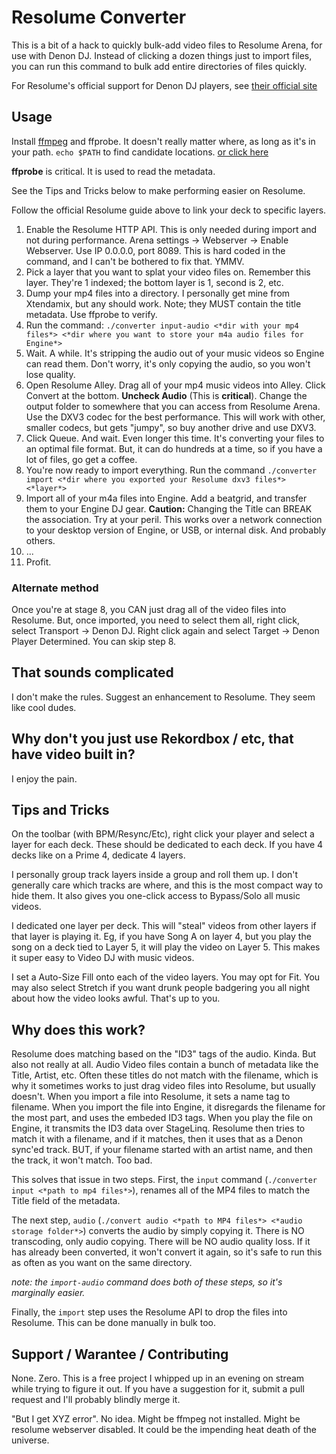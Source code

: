 # Resolume Converter

This is a bit of a hack to quickly bulk-add video files to Resolume Arena, for use with Denon DJ. Instead of clicking a dozen things just to import files, you can run this command to bulk add entire directories of files quickly. 

For Resolume's official support for Denon DJ players, see [their official site](https://resolume.com/support/en/sync-to-denon-players)

## Usage

Install [ffmpeg](https://ffmpeg.org) and ffprobe. It doesn't really matter where, as long as it's in your path. `echo $PATH` to find candidate locations. [or click here](https://google.com/search?q=how+to+install+ffmpeg)  

**ffprobe** is critical. It is used to read the metadata. 

See the Tips and Tricks below to make performing easier on Resolume. 

Follow the official Resolume guide above to link your deck to specific layers. 
   
1. Enable the Resolume HTTP API. This is only needed during import and not during performance. Arena settings -> Webserver -> Enable Webserver. Use IP 0.0.0.0, port 8089. This is hard coded in the command, and I can't be bothered to fix that. YMMV. 
2.  Pick a layer that you want to splat your video files on. Remember this layer. They're 1 indexed; the bottom layer is 1, second is 2, etc.
3.  Dump your mp4 files into a directory. I personally get mine from  Xtendamix, but any should work. Note; they MUST contain the title metadata. Use ffprobe to verify. 
4.  Run the command: 
    `./converter input-audio <*dir with your mp4 files*> <*dir where you want to store your m4a audio files for Engine*>`
5. Wait. A while. It's stripping the audio out of your music videos so Engine can read them. Don't worry, it's only copying the audio, so you won't lose quality. 
6. Open Resolume Alley. Drag all of your mp4 music videos into Alley. Click Convert at the bottom. **Uncheck Audio** (This is **critical**). Change the output folder to somewhere that you can access from Resolume Arena. Use the DXV3 codec for the best performance. This will work with other, smaller codecs, but gets "jumpy", so buy another drive and use DXV3. 
7. Click Queue. And wait. Even longer this time. It's converting your files to an optimal file format. But, it can do hundreds at a time, so if you have a lot of files, go get a coffee.
8. You're now ready to import everything. Run the command `./converter import <*dir where you exported your Resolume dxv3 files*> <*layer*>`
9.  Import all of your m4a files into Engine. Add a beatgrid, and transfer them to your Engine DJ gear. **Caution:** Changing the Title can BREAK the association. Try at your peril. This works over a network connection to your desktop version of Engine, or USB, or internal disk. And probably others. 
10. ...
11. Profit. 

### Alternate method
Once you're at stage 8, you CAN just drag all of the video files into Resolume. But, once imported, you need to select them all, right click, select Transport -> Denon DJ. Right click again and select Target -> Denon Player Determined. You can skip step 8. 

## That sounds complicated

I don't make the rules. Suggest an enhancement to Resolume. They seem like cool dudes. 

## Why don't you just use Rekordbox / etc, that have video built in?

I enjoy the pain. 

## Tips and Tricks

On the toolbar (with BPM/Resync/Etc), right click your player and select a layer for each deck. These should be dedicated to each deck. If you have 4 decks like on a Prime 4, dedicate 4 layers. 

I personally group track layers inside a group and roll them up. I don't generally care which tracks are where, and this is the most compact way to hide them. It also gives you one-click access to Bypass/Solo all music videos.

I dedicated one layer per deck. This will "steal" videos from other layers if that layer is playing it. Eg, if you have Song A on layer 4, but you play the song on a deck tied to Layer 5, it will play the video on Layer 5. This makes it super easy to Video DJ with music videos. 

I set a Auto-Size Fill onto each of the video layers. You may opt for Fit. You may also select Stretch if you want drunk people badgering you all night about how the video looks awful. That's up to you. 

## Why does this work? 

Resolume does matching based on the "ID3" tags of the audio. Kinda. But also not really at all. Audio Video files contain a bunch of metadata like the Title, Artist, etc. Often these titles do not match with the filename, which is why it sometimes works to just drag video files into Resolume, but usually doesn't. When you import a file into Resolume, it sets a name tag to filename. When you import the file into Engine, it disregards the filename for the most part, and uses the embeded ID3 tags. When you play the file on Engine, it transmits the ID3 data over StageLinq. Resolume then tries to match it with a filename, and if it matches, then it uses that as a Denon sync'ed track. BUT, if your filename started with an artist name, and then the track, it won't match. Too bad. 

This solves that issue in two steps. First, the `input` command (`./converter input <*path to mp4 files*>`), renames all of the MP4 files to match the Title field of the metadata. 

The next step, `audio` (`./convert audio <*path to MP4 files*> <*audio storage folder*>`) converts the audio by simply copying it. There is NO transcoding, only audio copying. There will be NO audio quality loss. If it has already been converted, it won't convert it again, so it's safe to run this as often as you want on the same directory. 

*note: the `import-audio` command does both of these steps, so it's marginally easier.*

Finally, the `import` step uses the Resolume API to drop the files into Resolume. This can be done manually in bulk too. 

## Support / Warantee / Contributing

None. Zero. This is a free project I whipped up in an evening on stream while trying to figure it out. If you have a suggestion for it, submit a pull request and I'll probably blindly merge it. 

"But I get XYZ error". No idea. Might be ffmpeg not installed. Might be resolume webserver disabled. It could be the impending heat death of the universe. 